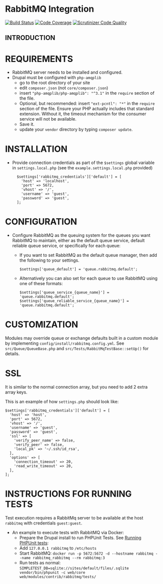 # RabbitMQ Integration

[![Build Status](https://travis-ci.org/FGM/rabbitmq.svg?branch=travis)](https://travis-ci.org/FGM/rabbitmq)
[![Code Coverage](https://scrutinizer-ci.com/g/bimsonz/rabbitmq/badges/coverage.png?b=8.x-2.x)](https://scrutinizer-ci.com/g/bimsonz/rabbitmq/?branch=8.x-2.x)
[![Scrutinizer Code Quality](https://scrutinizer-ci.com/g/bimsonz/rabbitmq/badges/quality-score.png?b=8.x-2.x)](https://scrutinizer-ci.com/g/bimsonz/rabbitmq/?branch=8.x-2.x)

## INTRODUCTION


# REQUIREMENTS

* RabbitMQ server needs to be installed and configured.
* Drupal must be configured with `php-amqplib`  
    * go to the root directory of your site
    * edit `composer.json` (not `core/composer.json`)
    * insert `"php-amqplib/php-amqplib": "^3.1"` in the `require` section of 
      the file.
    * Optional, but recommended: insert `"ext-pcntl": "*"` in the `require` 
      section of the file. Ensure your PHP actually includes that standard
      extension. Without it, the timeout mechanism for the consumer service will
      not be available.
    * Save it.
    * update your `vendor` directory by typing `composer update`.

# INSTALLATION

* Provide connection credentials as part of the `$settings` global variable in 
  `settings.local.php` (see the `example.settings.local.php` provided)

        $settings['rabbitmq_credentials']['default'] = [
          'host' => 'localhost',
          'port' => 5672,
          'vhost' => '/',
          'username' => 'guest',
          'password' => 'guest',
        ];

# CONFIGURATION

* Configure RabbitMQ as the queuing system for the queues you want RabbitMQ to 
  maintain, either as the default queue service, default reliable queue service,
  or specifically for each queue:
    * If you want to set RabbitMQ as the default queue manager, then add the 
      following to your settings.

          $settings['queue_default'] = 'queue.rabbitmq.default';
    * Alternatively you can also set for each queue to use RabbitMQ using one 
      of these formats:

          $settings['queue_service_{queue_name}'] = 'queue.rabbitmq.default';
          $settings['queue_reliable_service_{queue_name}'] = 'queue.rabbitmq.default';


# CUSTOMIZATION

Modules may override queue or exchange defaults built in a custom module by 
implementing `config/install/rabbitmq.config.yml`. See 
`src/Queue/QueueBase.php` and `src/Tests/RabbitMqTestBase::setUp()` for details.

# SSL

It is similar to the normal connection array, but you need to add 2 extra array 
keys.

This is an example of how `settings.php` should look like:

```
$settings['rabbitmq_credentials']['default'] = [
  'host' => 'host',
  'port' => 5672,
  'vhost' => '/',
  'username' => 'guest',
  'password' => 'guest',
  'ssl' => [
    'verify_peer_name' => false,
    'verify_peer' => false,
    'local_pk' => '~/.ssh/id_rsa',
  ],
  'options' => [
    'connection_timeout' => 20,
    'read_write_timeout' => 20,
  ],
];
```
# INSTRUCTIONS FOR RUNNING TESTS

Test execution requires a RabbitMq server to be available at the host
`rabbitmq` with credentials `guest:guest`.

* An example to execute tests with RabbitMQ via Docker:
  * Prepare the Drupal install to run PHPUnit Tests. See
    [Running PHPUnit tests](https://www.drupal.org/docs/automated-testing/phpunit-in-drupal/running-phpunit-tests):
  * Add `127.0.0.1 rabbitmq` to `/etc/hosts`
  * Start RabbitMQ:
    `docker run -p 5672:5672 -d --hostname rabbitmq --name rabbitmq_rabbitmq --rm rabbitmq:3`
  * Run tests as normal:
    `SIMPLETEST_DB=sqlite://sites/default/files/.sqlite vendor/bin/phpunit -c web/core web/modules/contrib/rabbitmq/tests/`
